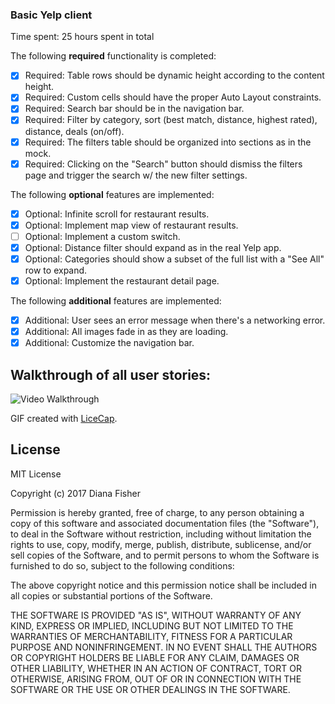 ### Basic Yelp client

Time spent: 25 hours spent in total

The following **required** functionality is completed:

* [x] Required: Table rows should be dynamic height according to the content height.
* [x] Required: Custom cells should have the proper Auto Layout constraints. 
* [x] Required: Search bar should be in the navigation bar.
* [x] Required: Filter by category, sort (best match, distance, highest rated), distance, deals (on/off).
* [x] Required: The filters table should be organized into sections as in the mock.
* [x] Required: Clicking on the "Search" button should dismiss the filters page and trigger the search w/ the new filter settings.

The following **optional** features are implemented:

* [x] Optional: Infinite scroll for restaurant results.
* [x] Optional: Implement map view of restaurant results.
* [ ] Optional: Implement a custom switch.
* [x] Optional: Distance filter should expand as in the real Yelp app.
* [x] Optional: Categories should show a subset of the full list with a "See All" row to expand.
* [x] Optional: Implement the restaurant detail page.

The following **additional** features are implemented:

* [x] Additional: User sees an error message when there's a networking error.
* [x] Additional: All images fade in as they are loading.
* [x] Additional: Customize the navigation bar.

## Walkthrough of all user stories:

<img src='' title='Video Walkthrough' width='' alt='Video Walkthrough' />

GIF created with [LiceCap](http://www.cockos.com/licecap/).

## License

MIT License

Copyright (c) 2017 Diana Fisher

Permission is hereby granted, free of charge, to any person obtaining a copy
of this software and associated documentation files (the "Software"), to deal
in the Software without restriction, including without limitation the rights
to use, copy, modify, merge, publish, distribute, sublicense, and/or sell
copies of the Software, and to permit persons to whom the Software is
furnished to do so, subject to the following conditions:

The above copyright notice and this permission notice shall be included in all
copies or substantial portions of the Software.

THE SOFTWARE IS PROVIDED "AS IS", WITHOUT WARRANTY OF ANY KIND, EXPRESS OR
IMPLIED, INCLUDING BUT NOT LIMITED TO THE WARRANTIES OF MERCHANTABILITY,
FITNESS FOR A PARTICULAR PURPOSE AND NONINFRINGEMENT. IN NO EVENT SHALL THE
AUTHORS OR COPYRIGHT HOLDERS BE LIABLE FOR ANY CLAIM, DAMAGES OR OTHER
LIABILITY, WHETHER IN AN ACTION OF CONTRACT, TORT OR OTHERWISE, ARISING FROM,
OUT OF OR IN CONNECTION WITH THE SOFTWARE OR THE USE OR OTHER DEALINGS IN THE
SOFTWARE.
